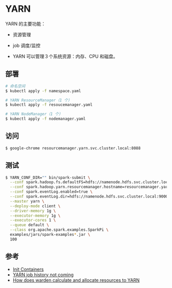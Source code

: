 # YARN

YARN 的主要功能：

  * 资源管理
  * job 调度/监控

* YARN 可以管理３个系统资源：内存、CPU 和磁盘。

## 部署

```bash
# 命名空间
$ kubectl apply -f namespace.yaml

# YARN ResourceManager（1 个）
$ kubectl apply -f resoucemanager.yaml

# YARN NodeManager（1 个）
$ kubectl apply -f nodemanager.yaml
```

## 访问

```bash
$ google-chrome resourcemanager.yarn.svc.cluster.local:8088
```

## 测试

```bash
$ YARN_CONF_DIR="" bin/spark-submit \
  --conf spark.hadoop.fs.defaultFS=hdfs://namenode.hdfs.svc.cluster.local:9000 \
  --conf spark.hadoop.yarn.resourcemanager.hostname=resourcemanager.yarn.svc.cluster.local \
  --conf spark.eventLog.enabled=true \
  --conf spark.eventLog.dir=hdfs://namenode.hdfs.svc.cluster.local:9000/spark/history \
  --master yarn \
  --deploy-mode client \
  --driver-memory 1g \
  --executor-memory 1g \
  --executor-cores 1 \
  --queue default \
  --class org.apache.spark.examples.SparkPi \
  examples/jars/spark-examples*.jar \
  100
```

## 参考

* [Init Containers](https://kubernetes.io/docs/concepts/workloads/pods/init-containers/)
* [YARN job history not coming](https://stackoverflow.com/questions/33039100/yarn-job-history-not-coming)
* [How does warden calculate and allocate resources to YARN](https://mapr.com/blog/best-practices-yarn-resource-management/#1-how-does-warden-calculate-and-allocate-resources-to-yarn-)
